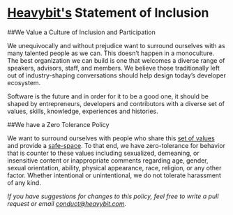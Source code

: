 <a href="http://heavybit.com">Heavybit's</a> Statement of Inclusion
=======

##We Value a Culture of Inclusion and Participation
<p>We unequivocally and without prejudice want to surround ourselves with as many talented people as we can. 
This doesn’t happen in a monoculture. The best organization we can build is one that welcomes a diverse range of speakers, advisors, staff, and members. We believe those traditionally left out of industry-shaping conversations should help design today’s developer ecosystem. </p>

<p>Software is the future and in order for it to be a good one, it should be shaped by entrepreneurs, developers and contributors with a diverse set of values, skills, knowledge, experiences and histories.</p>

##We have a Zero Tolerance Policy
<p>We want to surround ourselves with people who share this <a href="http://geekfeminism.wikia.com/wiki/Conference_anti-harassment/Policy">set of values</a> and provide a <a href="http://en.wikipedia.org/wiki/Safe-space">safe-space</a>.  To that end, we have zero-tolerance for behavior that is counter to these values including sexualized, demeaning, or insensitive content or inappropriate comments regarding age, gender, sexual orientation, ability, physical appearance, race, religion, or any other factor. Whether intentional or unintentional, we do not tolerate harassment of any kind.</p>

<p><em>If you have suggestions for changes to this policy, feel free to write a pull request or email <a href="mailto:conduct@heavybit.com">conduct@heavybit.com</a>.</em></p>
